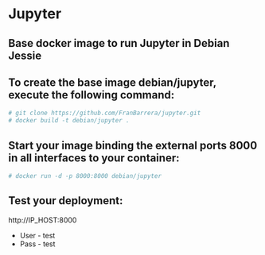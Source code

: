 # Jupyter

## Base docker image to run Jupyter in Debian Jessie

## To create the base image debian/jupyter, execute the following command:

```bash
# git clone https://github.com/FranBarrera/jupyter.git
# docker build -t debian/jupyter .
```

## Start your image binding the external ports 8000 in all interfaces to your container:

```bash
# docker run -d -p 8000:8000 debian/jupyter
```

## Test your deployment:

http://IP_HOST:8000

* User - test
* Pass - test
